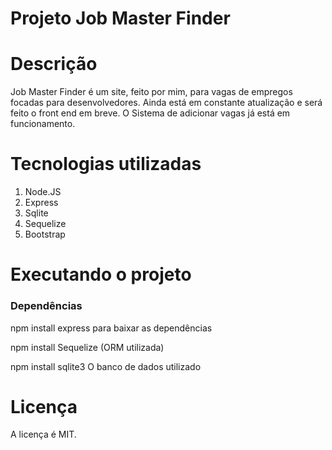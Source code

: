 # Projeto Job Master Finder

# Descrição

Job Master Finder é um site, feito por mim, para vagas de empregos focadas para desenvolvedores. Ainda está em constante
atualização e será feito o front end em breve. O Sistema de adicionar vagas já está em funcionamento.

# Tecnologias utilizadas

1. Node.JS
2. Express
3. Sqlite
4. Sequelize
5. Bootstrap

# Executando o projeto

### Dependências

npm install express para baixar as dependências

npm install Sequelize (ORM utilizada)

npm install sqlite3 O banco de dados utilizado

# Licença

A licença é MIT.
